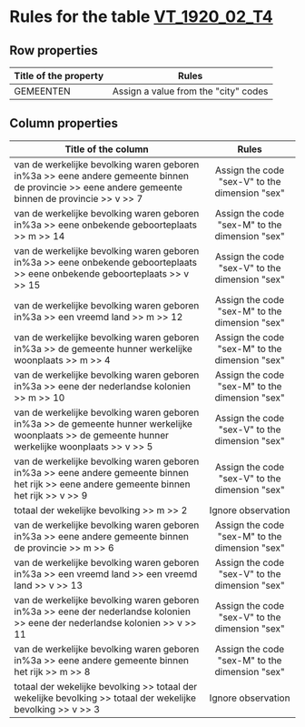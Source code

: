 # Rules for the table [VT_1920_02_T4](https://github.com/cgueret/DataDump/blob/master/xls-marked/VT_1920_02_T4_marked.xls?raw=true)
## Row properties
| Title of the property | Rules |
| --------------------- |:-----:|
| GEMEENTEN  | Assign a value from the "city" codes |
## Column properties
| Title of the column | Rules |
| --------------------- |:-----:|
| van de werkelijke bevolking waren geboren in%3a >> eene andere gemeente binnen de provincie >> eene andere gemeente binnen de provincie >> v >> 7 | Assign the code "sex-V" to the dimension "sex" |
| van de werkelijke bevolking waren geboren in%3a >> eene onbekende geboorteplaats >> m >> 14 | Assign the code "sex-M" to the dimension "sex" |
| van de werkelijke bevolking waren geboren in%3a >> eene onbekende geboorteplaats >> eene onbekende geboorteplaats >> v >> 15 | Assign the code "sex-V" to the dimension "sex" |
| van de werkelijke bevolking waren geboren in%3a >> een vreemd land >> m >> 12 | Assign the code "sex-M" to the dimension "sex" |
| van de werkelijke bevolking waren geboren in%3a >> de gemeente hunner werkelijke woonplaats >> m >> 4 | Assign the code "sex-M" to the dimension "sex" |
| van de werkelijke bevolking waren geboren in%3a >> eene der nederlandse kolonien >> m >> 10 | Assign the code "sex-M" to the dimension "sex" |
| van de werkelijke bevolking waren geboren in%3a >> de gemeente hunner werkelijke woonplaats >> de gemeente hunner werkelijke woonplaats >> v >> 5 | Assign the code "sex-V" to the dimension "sex" |
| van de werkelijke bevolking waren geboren in%3a >> eene andere gemeente binnen het rijk >> eene andere gemeente binnen het rijk >> v >> 9 | Assign the code "sex-V" to the dimension "sex" |
| totaal der wekelijke bevolking >> m >> 2 | Ignore observation |
| van de werkelijke bevolking waren geboren in%3a >> eene andere gemeente binnen de provincie >> m >> 6 | Assign the code "sex-M" to the dimension "sex" |
| van de werkelijke bevolking waren geboren in%3a >> een vreemd land >> een vreemd land >> v >> 13 | Assign the code "sex-V" to the dimension "sex" |
| van de werkelijke bevolking waren geboren in%3a >> eene der nederlandse kolonien >> eene der nederlandse kolonien >> v >> 11 | Assign the code "sex-V" to the dimension "sex" |
| van de werkelijke bevolking waren geboren in%3a >> eene andere gemeente binnen het rijk >> m >> 8 | Assign the code "sex-M" to the dimension "sex" |
| totaal der wekelijke bevolking >> totaal der wekelijke bevolking >> totaal der wekelijke bevolking >> v >> 3 | Ignore observation |

